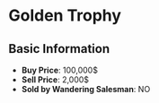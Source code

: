 # Golden Trophy

## Basic Information

- **Buy Price**: 100,000$
- **Sell Price**: 2,000$
- **Sold by Wandering Salesman**: NO